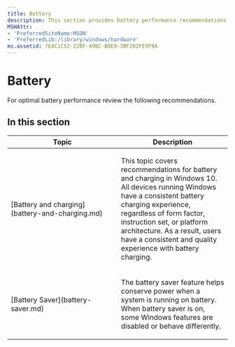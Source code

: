 ```yaml
---
title: Battery
description: This section provides battery performance recommendations.
MSHAttr:
- 'PreferredSiteName:MSDN'
- 'PreferredLib:/library/windows/hardware'
ms.assetid: 7EAC1C52-22BF-49BC-B0E8-3BF202FE9F9A
---
```


# Battery


For optimal battery performance review the following recommendations.

## In this section


<table>
<colgroup>
<col width="50%" />
<col width="50%" />
</colgroup>
<thead>
<tr class="header">
<th>Topic</th>
<th>Description</th>
</tr>
</thead>
<tbody>
<tr class="odd">
<td><p>[Battery and charging](battery-and-charging.md)</p></td>
<td><p>This topic covers recommendations for battery and charging in Windows 10. All devices running Windows have a consistent battery charging experience, regardless of form factor, instruction set, or platform architecture. As a result, users have a consistent and quality experience with battery charging.</p></td>
</tr>
<tr class="even">
<td><p>[Battery Saver](battery-saver.md)</p></td>
<td><p>The battery saver feature helps conserve power when a system is running on battery. When battery saver is on, some Windows features are disabled or behave differently.</p></td>
</tr>
</tbody>
</table>

 

 

 







